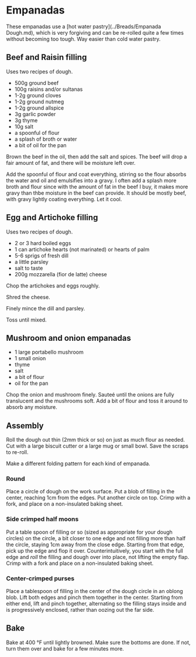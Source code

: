 # Empanadas

These empanadas use a [hot water pastry](../Breads/Empanada Dough.md), which is very forgiving and can be re-rolled quite a few times without becoming too tough. Way easier than cold water pastry.

## Beef and Raisin filling

Uses two recipes of dough.

- 500g ground beef
- 100g raisins and/or sultanas
- 1-2g ground cloves
- 1-2g ground nutmeg
- 1-2g ground allspice
- 3g garlic powder
- 3g thyme
- 10g salt
- a spoonful of flour
- a splash of broth or water
- a bit of oil for the pan

Brown the beef in the oil, then add the salt and spices. The beef will drop a fair amount of fat, and there will be moisture left over.

Add the spoonful of flour and coat everything, stirring so the flour absorbs the water and oil and emulsifies into a gravy. I often add a splash more broth and flour since with the amount of fat in the beef I buy, it makes more gravy than thbe moisture in the beef can provide. It should be mostly beef, with gravy lightly coating everything. Let it cool.


## Egg and Artichoke filling

Uses two recipes of dough.

- 2 or 3 hard boiled eggs
- 1 can artichoke hearts (not marinated) or hearts of palm
- 5-6 sprigs of fresh dill
- a little parsley
- salt to taste
- 200g mozzarella (fior de latte) cheese


Chop the artichokes and eggs roughly.

Shred the cheese.

Finely mince the dill and parsley.

Toss until mixed.

## Mushroom and onion empanadas

- 1 large portabello mushroom
- 1 small onion
- thyme
- salt
- a bit of flour
- oil for the pan

Chop the onion and mushroom finely. Sauteé until the onions are fully translucent and the mushrooms soft. Add a bit of flour and toss it around to absorb any moisture.



## Assembly

Roll the dough out thin (2mm thick or so) on just as much flour as needed. Cut with a large biscuit cutter or a large mug or small bowl. Save the scraps to re-roll. 

Make a different folding pattern for each kind of empanada.

### Round 

Place a circle of dough on the work surface. Put a blob of filling in the center, reaching 1cm from the edges. Put another circle on top. Crimp with a fork, and place on a non-insulated baking sheet.


### Side crimped half moons

Put a table spoon of filling or so (sized as appropriate for your dough circles) on the circle, a bit closer to one edge and not filling more than half the circle, staying 1cm away from the close edge. Starting from that edge, pick up the edge and flop it over. Counterintuitively, you start with the full edge and _roll_ the filling and dough over into place, not lifting the empty flap. Crimp with a fork and place on a non-insulated baking sheet. 

### Center-crimped purses

Place a tablespoon of filling in the center of the dough circle in an oblong blob. Lift both edges and pinch them together in the center. Starting from either end, lift and pinch together, alternating so the filling stays inside and is progressively enclosed, rather than oozing out the far side.


## Bake

Bake at 400 °F until lightly browned. Make sure the bottoms are done. If not, turn them over and bake for a few minutes more.

